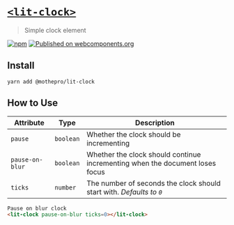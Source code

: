 # [`<lit-clock>`](https://mothepro.github.io/clock/)

> Simple clock element

[![npm](https://img.shields.io/npm/v/@mothepro/lit-clock.svg)](https://www.npmjs.com/package/@mothepro/lit-clock)
[![Published on webcomponents.org](https://img.shields.io/badge/webcomponents.org-published-blue.svg)](https://www.webcomponents.org/element/owner/my-element)

## Install

`yarn add @mothepro/lit-clock`

## How to Use

| Attribute | Type | Description |
| --------- | ---- | ----------- |
| `pause` | `boolean` | Whether the clock should be incrementing |
| `pause-on-blur` | `boolean` | Whether the clock should continue incrementing when the document loses focus |
| `ticks` | `number` | The number of seconds the clock should start with. *Defaults to `0`* |

<!--
```
<custom-element-demo>
  <template>
    <script type="module" src="//unpkg.com/es-module-shims@0.4.6/dist/es-module-shims.min.js"></script>
    <script type="importmap-shim" src="https://mothepro.github.io/clock/import-map.json"></script>
    <script type="module-shim" src="//unpkg.com/@mothepro/lit-clock/dist/esm/index.js"></script>
 
    <next-code-block></next-code-block>
  </template>
</custom-element-demo>
```
-->
```html
Pause on blur clock
<lit-clock pause-on-blur ticks=0></lit-clock>
```
